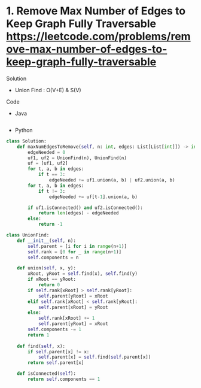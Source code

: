 # 1. Remove Max Number of Edges to Keep Graph Fully Traversable https://leetcode.com/problems/remove-max-number-of-edges-to-keep-graph-fully-traversable

Solution

- Union Find : O(V+E) & S(V)

Code

- Java

```java

```

- Python

```python
class Solution:
    def maxNumEdgesToRemove(self, n: int, edges: List[List[int]]) -> int:
        edgeNeeded = 0
        uf1, uf2 = UnionFind(n), UnionFind(n)
        uf = [uf1, uf2]
        for t, a, b in edges:
            if t == 3:
                edgeNeeded += uf1.union(a, b) | uf2.union(a, b)
        for t, a, b in edges:
            if t != 3:
                edgeNeeded += uf[t-1].union(a, b)

        if uf1.isConnected() and uf2.isConnected():
            return len(edges) - edgeNeeded
        else:
            return -1

class UnionFind:
    def __init__(self, n):
        self.parent = [i for i in range(n+1)]
        self.rank = [0 for _ in range(n+1)]
        self.components = n

    def union(self, x, y):
        xRoot, yRoot = self.find(x), self.find(y)
        if xRoot == yRoot:
            return 0
        if self.rank[xRoot] > self.rank[yRoot]:
            self.parent[yRoot] = xRoot
        elif self.rank[xRoot] < self.rank[yRoot]:
            self.parent[xRoot] = yRoot
        else:
            self.rank[xRoot] += 1
            self.parent[yRoot] = xRoot
        self.components -= 1
        return 1
        
    def find(self, x):
        if self.parent[x] != x:
            self.parent[x] = self.find(self.parent[x])
        return self.parent[x]

    def isConnected(self):
        return self.components == 1
```
